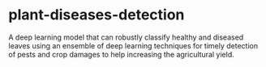 # plant-diseases-detection
A deep learning model that can robustly classify healthy and diseased leaves using an ensemble of deep learning techniques for timely detection of pests and crop damages to help increasing the agricultural yield.
